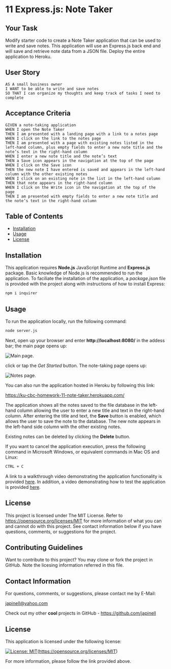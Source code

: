 # 11 Express.js: Note Taker

## Your Task

Modify starter code to create a Note Taker application that can be used to write and save notes. This application will use an Express.js back end and will save and retrieve note data from a JSON file. Deploy the entire application to Heroku.

## User Story

```
AS A small business owner
I WANT to be able to write and save notes
SO THAT I can organize my thoughts and keep track of tasks I need to complete
```

## Acceptance Criteria

```
GIVEN a note-taking application
WHEN I open the Note Taker
THEN I am presented with a landing page with a link to a notes page
WHEN I click on the link to the notes page
THEN I am presented with a page with existing notes listed in the left-hand column, plus empty fields to enter a new note title and the note’s text in the right-hand column
WHEN I enter a new note title and the note’s text
THEN a Save icon appears in the navigation at the top of the page
WHEN I click on the Save icon
THEN the new note I have entered is saved and appears in the left-hand column with the other existing notes
WHEN I click on an existing note in the list in the left-hand column
THEN that note appears in the right-hand column
WHEN I click on the Write icon in the navigation at the top of the page
THEN I am presented with empty fields to enter a new note title and the note’s text in the right-hand column
```

## Table of Contents

- [Installation](#installation)
- [Usage](#usage)
- [License](#license)

## Installation

This application requires **Node.js** JavaScript Runtime and **Express.js** package. Basic knowledge of Node.js is recommended to run the application. To faciliate the installation of the application, a _package.json_ file is provided with the project along with instructions of how to install Express:

```bash
npm i inquirer
```

## Usage

To run the application locally, run the following command:

```bash
node server.js
```

Next, open up your browser and enter **http://localhost:8080/** in the addess bar; the main page opens up:

![Main page.](./public/assets/index.png)

click or tap the _Get Started_ button. The note-taking page opens up:

![Notes page.](./public/assets/notes1.png)

You can also run the application hosted in Heroku by following this link:

https://ku-cbc-homework-11-note-taker.herokuapp.com/

The application shows all the notes saved to the file database in the left-hand column allowing the user to enter a new title and text in the right-hand column. After entering the title and text, the **Save** button is enabled, which allows the user to save the note to the database. The new note appears in the left-hand side column with the other existing notes.

Existing notes can be deleted by clicking the **Delete** button.

If you want to cancel the application execution, press the following command in Microsoft Windows, or equivalent commands in Mac OS and Linux:

```bash
CTRL + C
```

A link to a walkthrough video demonstrating the application functionality is provided [here](https://drive.google.com/file/d/1C78ZRwOAJkPUPp96jouGpzFw-bIt1IXp/view). In addition, a video demonstrating how to test the application is provided [here](https://drive.google.com/file/d/130wfX9qfxNKQa8vcTvxbt3pc2eJsWXZa/view).

## License

This project is licensed under The MIT License. Refer to https://opensource.org/licenses/MIT for more information of what you can and cannot do with this project. See contact information below if you have questions, comments, or suggestions for the project.

## Contributing Guidelines

Want to contribute to this project? You may clone or fork the project in GitHub. Note the licesing information referred in this file.

## Contact Information

For questions, comments, or suggestions, please contact me by E-Mail:

japinell@yahoo.com

Check out my other **cool** projects in GitHub - https://github.com/japinell

## License

This application is licensed under the following license:

[![License: MIT](https://img.shields.io/badge/License-MIT-yellow.svg)](https://opensource.org/licenses/MIT)(https://opensource.org/licenses/MIT)

For more information, please follow the link provided above.
